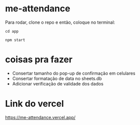 # me-attendance
Para rodar, clone o repo e então, coloque no terminal: 

`cd app`

`npm start`

# coisas pra fazer
- Consertar tamanho do pop-up de confirmação em celulares
- Consertar formatação de data no sheets.db
- Adicionar verificação de validade dos dados

# Link do vercel
https://me-attendance.vercel.app/
